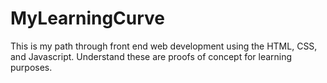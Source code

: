 # MyLearningCurve
This is my path through front end web development using the HTML, CSS, and Javascript. Understand these are proofs of concept for learning purposes.

